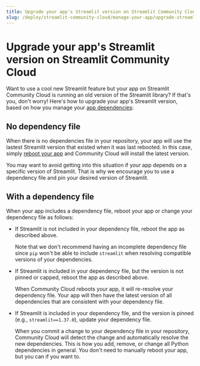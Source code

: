 ```yaml
---
title: Upgrade your app's Streamlit version on Streamlit Community Cloud
slug: /deploy/streamlit-community-cloud/manage-your-app/upgrade-streamlit
---
```


# Upgrade your app's Streamlit version on Streamlit Community Cloud

Want to use a cool new Streamlit feature but your app on Streamlit Community Cloud is running an old version of the Streamlit library? If that's you, don't worry! Here's how to upgrade your app's Streamlit version, based on how you manage your [app dependencies](/deploy/streamlit-community-cloud/deploy-your-app/app-dependencies):

## No dependency file

When there is no dependencies file in your repository, your app will use the lastest Streamlit version that existed when it was last rebooted. In this case, simply [reboot your app](/deploy/streamlit-community-cloud/manage-your-app/reboot-your-app) and Community Cloud will install the latest version.

You may want to avoid getting into this situation if your app depends on a specific version of Streamlit. That is why we encourage you to use a dependency file and pin your desired version of Streamlit.

## With a dependency file

When your app includes a dependency file, reboot your app or change your dependency file as follows:

- If Streamlit is not included in your dependency file, reboot the app as described above.

  Note that we don't recommend having an incomplete dependency file since `pip` won't be able to include `streamlit` when resolving compatible versions of your dependencies.

- If Streamlit is included in your dependency file, but the version is not pinned or capped, reboot the app as described above.

  When Community Cloud reboots your app, it will re-resolve your dependency file. Your app will then have the latest version of all dependencies that are consistent with your dependency file.

- If Streamlit is included in your dependency file, and the version is pinned (e.g., `streamlit==1.37.0`), update your dependency file.

  When you commit a change to your dependency file in your repository, Community Cloud will detect the change and automatically resolve the new dependencies. This is how you add, remove, or change all Python dependencies in general. You don't need to manually reboot your app, but you can if you want to.
